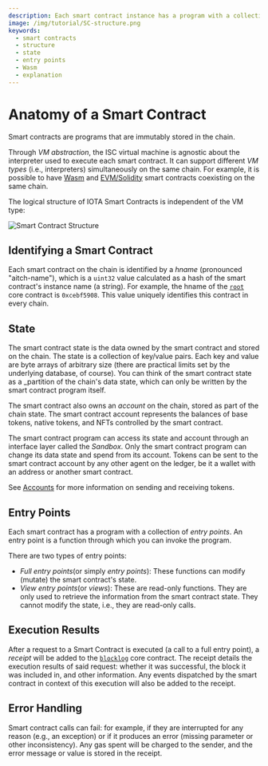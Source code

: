 ```yaml
---
description: Each smart contract instance has a program with a collection of entry points and a state.
image: /img/tutorial/SC-structure.png
keywords:
  - smart contracts
  - structure
  - state
  - entry points
  - Wasm
  - explanation
---
```


# Anatomy of a Smart Contract

Smart contracts are programs that are immutably stored in the chain.

Through _VM abstraction_, the ISC virtual machine is agnostic about the interpreter used to execute each smart contract.
It can support different _VM types_ (i.e., interpreters) simultaneously on the same chain.
For example, it is possible to have [Wasm](/wasp-wasm/introduction/) and [EVM/Solidity](/wasp-evm/introduction/) smart
contracts coexisting on the same chain.

The logical structure of IOTA Smart Contracts is independent of the VM type:

![Smart Contract Structure](/img/tutorial/SC-structure.png)

## Identifying a Smart Contract

Each smart contract on the chain is identified by a _hname_ (pronounced "aitch-name"), which is a `uint32` value
calculated as a hash of the smart contract's instance name (a string).
For example, the hname of the [`root`](/wasp-wasm/reference/core-contracts/root/) core contract
is `0xcebf5908`. This
value uniquely identifies this contract in every chain.

## State

The smart contract state is the data owned by the smart contract and stored on the chain.
The state is a collection of key/value pairs.
Each key and value are byte arrays of arbitrary size (there are practical limits set by the underlying database, of
course).
You can think of the smart contract state as a \_partition of the chain's data state, which can only be written by the
smart contract program itself.

The smart contract also owns an _account_ on the chain, stored as part of the chain state.
The smart contract account represents the balances of base tokens, native tokens, and NFTs controlled by the smart
contract.

The smart contract program can access its state and account through an interface layer called the _Sandbox_.
Only the smart contract program can change its data state and spend from its
account. Tokens can be sent to the smart contract account by any other agent on
the ledger, be it a wallet with an address or another smart contract.

See [Accounts](https://wiki.iota.org/build/wasp-wasm/how-accounts-work/) for more information on sending and receiving
tokens.

## Entry Points

Each smart contract has a program with a collection of _entry points_.
An entry point is a function through which you can invoke the program.

There are two types of entry points:

- _Full entry points_(or simply _entry points_): These functions can modify
  (mutate) the smart contract's state.
- _View entry points_(or _views_): These are read-only functions. They are only used
  to retrieve the information from the smart contract state. They cannot
  modify the state, i.e., they are read-only calls.

## Execution Results

After a request to a Smart Contract is executed (a call to a full entry point), a _receipt_ will be added to
the [`blocklog`](/wasp-wasm/reference/core-contracts/blocklog/) core contract. The receipt details the
execution results
of said request: whether it was successful, the block it was included in, and other information.
Any events dispatched by the smart contract in context of this execution will also be added to the receipt.

## Error Handling

Smart contract calls can fail: for example, if they are interrupted for any reason (e.g., an exception) or if it
produces an error (missing parameter or other inconsistency).
Any gas spent will be charged to the sender, and the error message or value is stored in the receipt.
